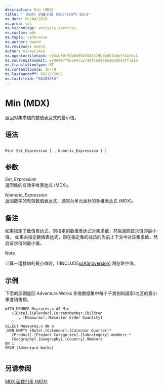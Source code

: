 ```yaml
---
description: Min (MDX)
title: " (MDX) 的最小值 |Microsoft Docs"
ms.date: 06/04/2018
ms.prod: sql
ms.technology: analysis-services
ms.custom: mdx
ms.topic: reference
ms.author: owend
ms.reviewer: owend
author: minewiskan
ms.openlocfilehash: c93abf0f98b04994f028379b8bd576deff4b7ea1
ms.sourcegitcommit: e700497f962e4c2274df16d9e651059b42ff1a10
ms.translationtype: MT
ms.contentlocale: zh-CN
ms.lasthandoff: 08/17/2020
ms.locfileid: "88483810"
---
```

# <a name="min-mdx"></a>Min (MDX)


  返回对集求值的数值表达式的最小值。  
  
## <a name="syntax"></a>语法  
  
```  
  
Min( Set_Expression [ , Numeric_Expression ] )  
```  
  
## <a name="arguments"></a>参数  
 *Set_Expression*  
 返回集的有效多维表达式 (MDX)。  
  
 *Numeric_Expression*  
 返回数字的有效数值表达式，通常为单元坐标的多维表达式 (MDX)。  
  
## <a name="remarks"></a>备注  
 如果指定了数值表达式，则指定的数值表达式对集求值，然后返回该求值的最小值。 如果未指定数值表达式，则在指定集的成员的当前上下文中对该集求值，然后该求值的最小值。  
  
> [!NOTE]  
>  计算一组数值的最小值时，[!INCLUDE[ssASnoversion](../includes/ssasnoversion-md.md)] 将忽略空值。  
  
## <a name="example"></a>示例  
 下面的示例返回 Adventure Works 多维数据集中每个子类别和国家/地区的最小季度销售额。  
  
```  
WITH MEMBER Measures.x AS Min   
   ([Date].[Calendar].CurrentMember.Children  
      , [Measures].[Reseller Order Quantity]  
   )  
SELECT Measures.x ON 0  
,NON EMPTY [Date].[Calendar].[Calendar Quarter]*   
   [Product].[Product Categories].[Subcategory].members *  
   [Geography].[Geography].[Country].Members  
ON 1  
FROM [Adventure Works]  
  
```  
  
## <a name="see-also"></a>另请参阅  
 [MDX 函数引用 (MDX)](../mdx/mdx-function-reference-mdx.md)  
  
  
